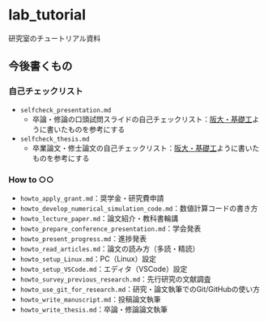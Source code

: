 # lab_tutorial

研究室のチュートリアル資料

## 今後書くもの

### 自己チェックリスト

- `selfcheck_presentation.md`
  - 卒論・修論の口頭試問スライドの自己チェックリスト：[阪大・基礎工](https://github.com/ryo-ARAKI/thesis_template_ou_es/blob/master/self_checklist_slide.md)ように書いたものを参考にする
- `selfcheck_thesis.md`
  - 卒業論文・修士論文の自己チェックリスト：[阪大・基礎工](https://github.com/ryo-ARAKI/thesis_template_ou_es/blob/master/self_checklist.md)ように書いたものを参考にする

### How to ○○

- `howto_apply_grant.md`：奨学金・研究費申請
- `howto_develop_numerical_simulation_code.md`：数値計算コードの書き方
- `howto_lecture_paper.md`：論文紹介・教科書輪講
- `howto_prepare_conference_presentation.md`：学会発表
- `howto_present_progress.md`：進捗発表
- `howto_read_articles.md`：論文の読み方（多読・精読）
- `howto_setup_Linux.md`：PC（Linux）設定
- `howto_setup_VSCode.md`：エディタ（VSCode）設定
- `howto_survey_previous_research.md`：先行研究の文献調査
- `howto_use_git_for_research.md`：研究・論文執筆でのGit/GitHubの使い方
- `howto_write_manuscript.md`：投稿論文執筆
- `howto_write_thesis.md`：卒論・修論論文執筆
